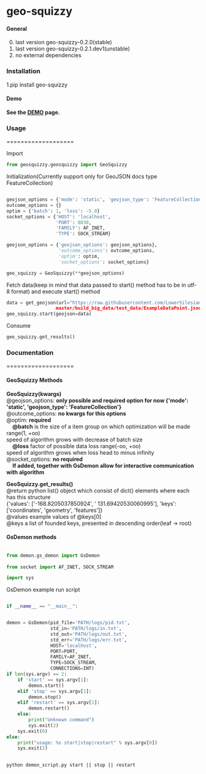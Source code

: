 # geo-squizzy


#### General
0. last version geo-squizzy-0.2.0(stable)
1. last version geo-squizzy-0.2.1.dev1(unstable)
2. no external dependencies

### Installation  
1.pip install geo-squizzy

#### Demo  
**See the <a href="http://geo.geschenk.ior88.megiteam.pl/">DEMO</a> page.**

### Usage
===================

Import
```python
from geosquizzy.geosquizzy import GeoSquizzy
```

Initialization(Currently support only for GeoJSON docs type FeatureCollection)
```python

geojson_options = {'mode': 'static', 'geojson_type': 'FeatureCollection'}
outcome_options = {}
optim = {'batch': 1, 'loss': -5.0}
socket_options = {'HOST': 'localhost',
                  'PORT': 8030,
                  'FAMILY': AF_INET,
                  'TYPE': SOCK_STREAM}

geojson_options = {'geojson_options': geojson_options},
                   'outcome_options': outcome_options,
                   'optim': optim,
                   'socket_options': socket_options}

geo_squizzy = GeoSquizzy(**geojson_options)
```

Fetch data(keep in mind that data passed to start() method has to be in utf-8 format) 
and execute start() method
```python
data = get_geojson(url="https://raw.githubusercontent.com/LowerSilesians/geo-squizzy/
                  master/build_big_data/test_data/ExampleDataPoint.json")
geo_squizzy.start(geojson=data)
```

Consume
```python
geo_squizzy.get_results()
```

### Documentation
===================
#### GeoSquizzy Methods

**GeoSquizzy(kwargs)**    
@geojson_options: **only possible and required option for now {'mode': 'static', 'geojson_type': 'FeatureCollection'}**  
@outcome_options: **no kwargs for this options**  
@optim: **required**   
    &nbsp;&nbsp;&nbsp;  **@batch** is the size of a item group on which optimization will be made range(1, +oo)  
    speed of algorithm grows with decrease of batch size   
    &nbsp;&nbsp;&nbsp;  **@loss** factor of possible data loss range(-oo, +oo)    
    speed of algorithm grows when loss head to minus infinity      
@socket_options: **no required**  
    &nbsp;&nbsp;&nbsp;  **If added, together with GsDemon allow for interactive communication with algorithm**    

**GeoSquizzy.get_results()**  
@return python list() object which consist of dict() elements where each has this structure  
{'values': ['-168.8205037850924', ' 131.69420530060995'], 'keys': ['coordinates', 'geometry', 'features']}  
@values example values of @keys[0]  
@keys a list of founded keys, presented in descending order(leaf -> root)

#### GsDemon methods

```python

from demon.gs_demon import GsDemon
  
from socket import AF_INET, SOCK_STREAM  

import sys  
```

GsDemon example run script

```python

if __name__ == "__main__":
```    

```python

demon = GsDemon(pid_file='PATH/logs/pid.txt',
                std_in='PATH/logs/in.txt',
                std_out='PATH/logs/out.txt',
                std_err='PATH/logs/err.txt',
                HOST='localhost',
                PORT=PORT,
                FAMILY=AF_INET,
                TYPE=SOCK_STREAM,
                CONNECTIONS=INT)
if len(sys.argv) == 2:
    if 'start' == sys.argv[1]:
        demon.start()
    elif 'stop' == sys.argv[1]:
        demon.stop()
    elif 'restart' == sys.argv[1]:
        demon.restart()
    else:
        print("Unknown command")
        sys.exit(2)
    sys.exit(0)
else:
    print("usage: %s start|stop|restart" % sys.argv[0])
    sys.exit(2)
    
```

```
python demon_script.py start || stop || restart
```

